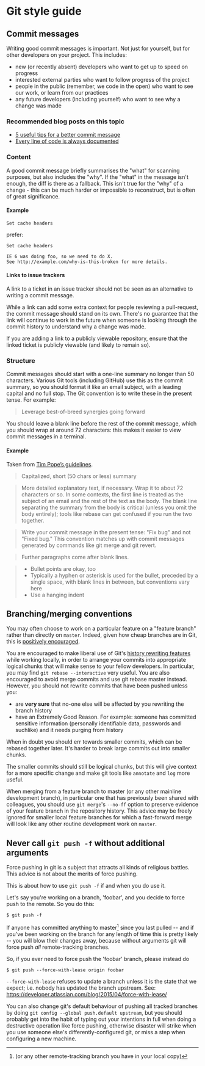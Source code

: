 # Git style guide

## Commit messages

Writing good commit messages is important. Not just for yourself, but for other
developers on your project. This includes:

* new (or recently absent) developers who want to get up to speed on progress
* interested external parties who want to follow progress of the project
* people in the public (remember, we code in the open) who want to see our work,
  or learn from our practices
* any future developers (including yourself) who want to see why a change was
  made

### Recommended blog posts on this topic

* [5 useful tips for a better commit message](http://robots.thoughtbot.com/5-useful-tips-for-a-better-commit-message)
* [Every line of code is always documented](http://mislav.uniqpath.com/2014/02/hidden-documentation/)

### Content

A good commit message briefly summarises the "what" for scanning purposes, but
also includes the "why". If the "what" in the message isn't enough, the diff is
there as a fallback. This isn't true for the "why" of a change - this can be
much harder or impossible to reconstruct, but is often of great significance.

#### Example

``Set cache headers``

prefer:

```
Set cache headers

IE 6 was doing foo, so we need to do X.
See http://example.com/why-is-this-broken for more details.
```

#### Links to issue trackers

A link to a ticket in an issue tracker should not be seen as an alternative to
writing a commit message.

While a link can add some extra context for people reviewing
a pull-request, the commit message should stand on its own.  There's no guarantee that
the link will continue to work in the future when someone is looking through the commit
history to understand why a change was made.

If you are adding a link to a publicly viewable repository, ensure that the linked
ticket is publicly viewable (and likely to remain so).


### Structure

Commit messages should start with a one-line summary no longer than 50
characters. Various Git tools (including GitHub) use this as the commit
summary, so you should format it like an email subject, with a leading capital
and no full stop. The Git convention is to write these in the present tense.
For example:

> Leverage best-of-breed synergies going forward

You should leave a blank line before the rest of the commit message, which you
should wrap at around 72 characters: this makes it easier to view commit
messages in a terminal.


#### Example

Taken from [Tim Pope’s guidelines](http://tbaggery.com/2008/04/19/a-note-about-git-commit-messages.html).

> Capitalized, short (50 chars or less) summary

> More detailed explanatory text, if necessary.  Wrap it to about 72
characters or so.  In some contexts, the first line is treated as the
subject of an email and the rest of the text as the body.  The blank
line separating the summary from the body is critical (unless you omit
the body entirely); tools like rebase can get confused if you run the
two together.

> Write your commit message in the present tense: "Fix bug" and not "Fixed
bug."  This convention matches up with commit messages generated by
commands like git merge and git revert.

> Further paragraphs come after blank lines.

> - Bullet points are okay, too
> - Typically a hyphen or asterisk is used for the bullet, preceded by a
  single space, with blank lines in between, but conventions vary here
> - Use a hanging indent

## Branching/merging conventions

You may often choose to work on a particular feature on a "feature branch"
rather than directly on `master`. Indeed, given how cheap branches are in Git,
this is [positively encouraged](http://git-scm.com/book/en/Git-Branching-Basic-Branching-and-Merging).

You are encouraged to make liberal use of Git's [history rewriting
features](http://git-scm.com/book/en/Git-Tools-Rewriting-History) while working
locally, in order to arrange your commits into appropriate logical chunks that
will make sense to your fellow developers. In particular, you may find
`git rebase --interactive` very useful. You are also encouraged to avoid merge
commits and use git rebase master instead. However, you should not rewrite commits
that have been pushed unless you:

  * are **very sure** that no-one else will be affected by you rewriting the
    branch history
  * have an Extremely Good Reason. For example: someone has committed
    sensitive information (personally identifiable data, passwords and suchlike)
    and it needs purging from history

When in doubt you should err towards smaller commits, which can be rebased
together later. It's harder to break large commits out into smaller chunks.

The smaller commits should still be logical chunks, but this will give context
for a more specific change and make git tools like `annotate` and `log` more
useful.

When merging from a feature branch to master (or any other mainline development
branch), in particular one that has previously been shared with colleagues, you
should use `git merge`'s `--no-ff` option to preserve evidence of your feature
branch in the repository history. This advice may be freely ignored for smaller
local feature branches for which a fast-forward merge will look like any other
routine development work on `master`.

## Never call `git push -f` without additional arguments

Force pushing in git is a subject that attracts all kinds of religious
battles. This advice is not about the merits of force pushing.

This is about how to use `git push -f` if and when you do use it.

Let's say you're working on a branch, 'foobar', and you decide to force push
to the remote. So you do this:

    $ git push -f

If anyone has committed anything to master[^1] since you last pulled -- and if
you've been working on the branch for any length of time this is pretty likely
-- you will blow their changes away, because without arguments git will force
push *all* remote-tracking branches.

So, if you ever need to force push the 'foobar' branch, please instead do

    $ git push --force-with-lease origin foobar

`--force-with-lease` refuses to update a branch unless it is the state that we expect; i.e. nobody has updated the branch upstream.
See: https://developer.atlassian.com/blog/2015/04/force-with-lease/

You can also change git's default behaviour of pushing all tracked branches by
doing `git config --global push.default upstream`, but you should probably get
into the habit of typing out your intentions in full when doing a destructive
operation like force pushing, otherwise disaster will strike when you use
someone else's differently-configured git, or miss a step when configuring a
new machine.

[^1]: (or any other remote-tracking branch you have in your local copy)
